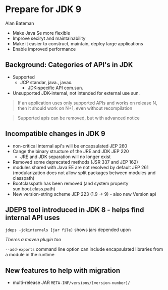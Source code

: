 # Prepare for JDK 9
Alan Bateman

 * Make Java Se more flexible
 * Improve seciryt and maintainability
 * Make it easier to construct, maintain, deploy large applications
 * Enable improved performance

## Background: Categories of API's in JDK
 * Supported
   * JCP standar, java., javax.
	 * JDK-specific API com.sun.
 * Unsupported JDK-internal, not intended for external use sun.

> If an application uses only supported APIs and works on release N, then it should work on N+1, even without recompilation

> Supported apis can be removed, but with advanced notice

## Incompatible changes in JDK 9
 * non-critical internal api's will be encapsulated JEP 260
 * Cange the binary structure of the JRE and JDK JEP 220
   * JRE and JDK separation will no longer exist
 * Removed some deprecated methods (JSR 337 and JEP 162)
 * modules shared with Java EE are not resolved by default JEP 261 (modularization does not allow split packages between modules and classpath)
 * Bootclasspath has been removed (and system property sun.boot.class.path)
 * New version-string scheme JEP 223 (1.9 -> 9) - also new Version api

## JDEPS tool introduced in JDK 8 - helps find internal API uses
`jdeps -jdkinternals [jar file]` shows jars depended upon

_Theres a maven plugin too_

`--add-exports` command line option can include encapsulated libraries from a module in the runtime

## New features to help with migration

 * multi-release JAR `META-INF/versions/[version-number]/`


